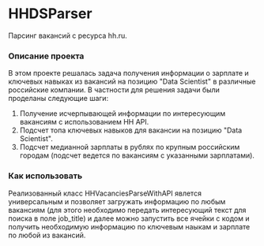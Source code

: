 # HHDSParser
Парсинг вакансий с ресурса hh.ru.
### Описание проекта
В этом проекте решалась задача получения информации о зарплате и ключевых навыках из вакансий на позицию "Data Scientist" в различные российские компании.
В частности для решения задачи были проделаны следующие шаги:
1) Получение исчерпывающей информации по интересующим вакансиям с использованием HH API.
2) Подсчет топа ключевых навыков для вакансии на позицию "Data Scientist".
3) Подсчет медианной зарплаты в рублях по крупным российским городам (подсчет ведется по вакансиям с указанными зарплатами).
### Как использовать
Реализованный класс HHVacanciesParseWithAPI явлется универсальным и позволяет загружать информацию по любым вакансиям (для этого необходимо передать интересующий текст для поиска в поле job_title) и далее можно запустить все ячейки с кодом и получить необходимую информацию по ключевым наыкам и зарплате по любой из вакансий.

